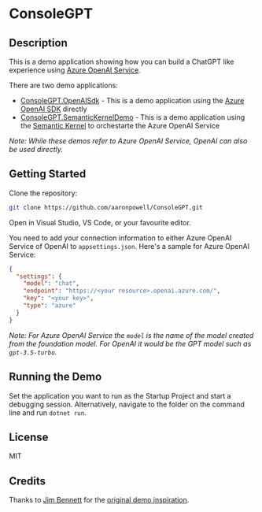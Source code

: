 # ConsoleGPT

## Description

This is a demo application showing how you can build a ChatGPT like experience using [Azure OpenAI Service](https://azure.microsoft.com/services/cognitive-services/openai-text-generation/).

There are two demo applications:

- [ConsoleGPT.OpenAISdk](./ConsoleGPT.OpenAISdk) - This is a demo application using the [Azure OpenAI SDK](https://learn.microsoft.com/dotnet/api/overview/azure/ai.openai-readme?view=azure-dotnet-preview) directly
- [ConsoleGPT.SemanticKernelDemo](./ConsoleGPT.SemanticKernelDemo) - This is a demo application using the [Semantic Kernel](https://learn.microsoft.com/semantic-kernel/overview/) to orchestarte the Azure OpenAI Service

_Note: While these demos refer to Azure OpenAI Service, OpenAI can also be used directly._

## Getting Started

Clone the repository:

```bash
git clone https://github.com/aaronpowell/ConsoleGPT.git
```

Open in Visual Studio, VS Code, or your favourite editor.

You need to add your connection information to either Azure OpenAI Service of OpenAI to `appsettings.json`. Here's a sample for Azure OpenAI Service:

```json
{
  "settings": {
    "model": "chat",
    "endpoint": "https://<your resource>.openai.azure.com/",
    "key": "<your key>",
    "type": "azure"
  }
}
```

_Note: For Azure OpenAI Service the `model` is the name of the model created from the foundation model. For OpenAI it would be the GPT model such as `gpt-3.5-turbo`._

## Running the Demo

Set the application you want to run as the Startup Project and start a debugging session. Alternatively, navigate to the folder on the command line and run `dotnet run`.

## License

MIT

## Credits

Thanks to [Jim Bennett](https://github.com/jimbobbennett) for the [original demo inspiration](https://github.com/jimbobbennett/console-gpt).
